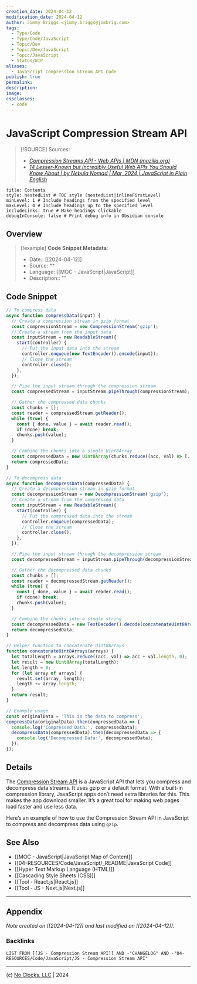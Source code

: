 ```yaml
---
creation_date: 2024-04-12
modification_date: 2024-04-12
author: Jimmy Briggs <jimmy.briggs@jimbrig.com>
tags:
  - Type/Code
  - Type/Code/JavaScript
  - Topic/Dev
  - Topic/Dev/JavaScript
  - Topic/JavaScript
  - Status/WIP
aliases:
  - JavaScript Compression Stream API Code
publish: true
permalink:
description:
image:
cssclasses:
  - code
---
```


# JavaScript Compression Stream API

> [!SOURCE] Sources:
> - *[Compression Streams API - Web APIs | MDN (mozilla.org)](https://developer.mozilla.org/en-US/docs/Web/API/Compression_Streams_API)*
> - *[14 Lesser-Known but Incredibly Useful Web APIs You Should Know About | by Nebula Nomad | Mar, 2024 | JavaScript in Plain English](https://javascript.plainenglish.io/14-lesser-known-but-incredibly-useful-web-apis-you-should-know-about-91ba92ea8cf4)*

```table-of-contents
title: Contents 
style: nestedList # TOC style (nestedList|inlineFirstLevel)
minLevel: 1 # Include headings from the specified level
maxLevel: 4 # Include headings up to the specified level
includeLinks: true # Make headings clickable
debugInConsole: false # Print debug info in Obsidian console
```

## Overview

> [!example] **Code Snippet Metadata**:
> - Date:: [[2024-04-12]]
> - Source: **
> - Language: [[MOC - JavaScript|JavaScript]]
> - Description:: ""

## Code Snippet

```javascript
// To compress data
async function compressData(input) {
  // Create a compression stream in gzip format
  const compressionStream = new CompressionStream('gzip');
  // Create a stream from the input data
  const inputStream = new ReadableStream({
    start(controller) {
      // Put the input data into the stream
      controller.enqueue(new TextEncoder().encode(input));
      // Close the stream
      controller.close();
    },
  });

  // Pipe the input stream through the compression stream
  const compressedStream = inputStream.pipeThrough(compressionStream);

  // Gather the compressed data chunks
  const chunks = [];
  const reader = compressedStream.getReader();
  while (true) {
    const { done, value } = await reader.read();
    if (done) break;
    chunks.push(value);
  }

  // Combine the chunks into a single Uint8Array
  const compressedData = new Uint8Array(chunks.reduce((acc, val) => [...acc, ...val], []));
  return compressedData;
}

// To decompress data
async function decompressData(compressedData) {
  // Create a decompression stream in gzip format
  const decompressionStream = new DecompressionStream('gzip');
  // Create a stream from the compressed data
  const inputStream = new ReadableStream({
    start(controller) {
      // Put the compressed data into the stream
      controller.enqueue(compressedData);
      // Close the stream
      controller.close();
    },
  });

  // Pipe the input stream through the decompression stream
  const decompressedStream = inputStream.pipeThrough(decompressionStream);

  // Gather the decompressed data chunks
  const chunks = [];
  const reader = decompressedStream.getReader();
  while (true) {
    const { done, value } = await reader.read();
    if (done) break;
    chunks.push(value);
  }

  // Combine the chunks into a single string
  const decompressedData = new TextDecoder().decode(concatenateUint8Arrays(chunks));
  return decompressedData;
}

// Helper function to concatenate Uint8Arrays
function concatenateUint8Arrays(arrays) {
  let totalLength = arrays.reduce((acc, val) => acc + val.length, 0);
  let result = new Uint8Array(totalLength);
  let length = 0;
  for (let array of arrays) {
    result.set(array, length);
    length += array.length;
  }
  return result;
}

// Example usage
const originalData = 'This is the data to compress';
compressData(originalData).then(compressedData => {
  console.log('Compressed Data:', compressedData);
  decompressData(compressedData).then(decompressedData => {
    console.log('Decompressed Data:', decompressedData);
  });
});
```

## Details

The [Compression Stream API](https://developer.mozilla.org/en-US/docs/Web/API/Compression_Streams_API) is a JavaScript API that lets you compress and decompress data streams. It uses gzip or a default format. With a built-in compression library, JavaScript apps don’t need extra libraries for this. This makes the app download smaller. It’s a great tool for making web pages load faster and use less data.

Here’s an example of how to use the Compression Stream API in JavaScript to compress and decompress data using `gzip`.

## See Also

- [[MOC - JavaScript|JavaScript Map of Content]]
- [[04-RESOURCES/Code/JavaScript/_README|JavaScript Code]]
- [[Hyper Text Markup Language (HTML)]]
- [[Cascading Style Sheets (CSS)]]
- [[Tool - React.js|React.js]]
- [[Tool - JS - Next.js|Next.js]]

***

## Appendix

*Note created on [[2024-04-12]] and last modified on [[2024-04-12]].*

### Backlinks

```dataview
LIST FROM [[JS - Compression Stream API]] AND -"CHANGELOG" AND -"04-RESOURCES/Code/JavaScript/JS - Compression Stream API"
```

***

(c) [No Clocks, LLC](https://github.com/noclocks) | 2024
